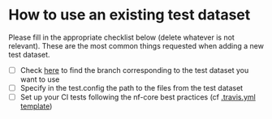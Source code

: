 # How to use an existing test dataset

Please fill in the appropriate checklist below (delete whatever is not relevant). These are the most common things requested when adding a new test dataset.

 - [ ] Check [here](https://github.com/nf-core/test-datasets/branches/all) to find the branch corresponding to the test dataset you want to use
 - [ ] Specify in the test.config the path to the files from the test dataset
 - [ ] Set up your CI tests following the nf-core best practices (cf [.travis.yml template](https://github.com/nf-core/tools/blob/dev/nf_core/pipeline-template/{{cookiecutter.pipeline_slug}}/.travis.yml))